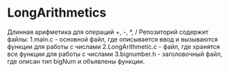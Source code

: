 # LongArithmetics
Длинная арифметика для операций +, -, *, /
Репозиторий содержит файлы:
1.main.c - основной файл, где описывается ввод и вызываются функции для работы с числами
2.LongArithmetic.c - файл, где хранятся все функции для работы с числами
3.bignumber.h - заголовочный файл, где описан тип bigNum и объявлены функции.
